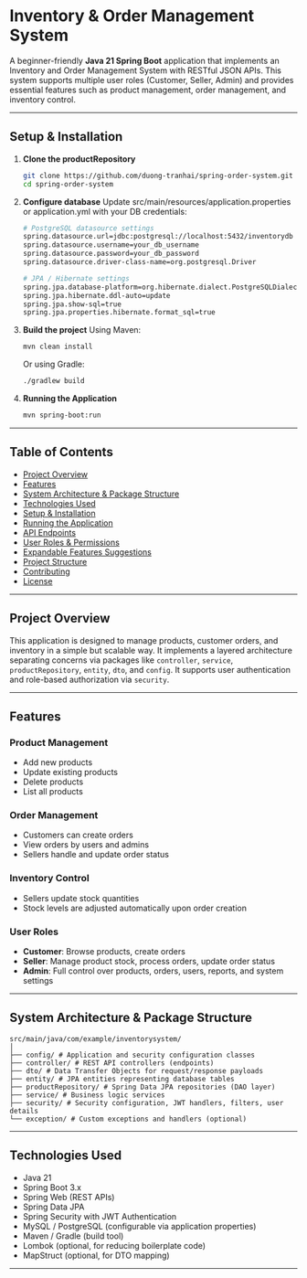 # Inventory & Order Management System

A beginner-friendly **Java 21 Spring Boot** application that implements an Inventory and Order Management System with RESTful JSON APIs. This system supports multiple user roles (Customer, Seller, Admin) and provides essential features such as product management, order management, and inventory control.

---

## Setup & Installation

1. **Clone the productRepository**
   ```bash
   git clone https://github.com/duong-tranhai/spring-order-system.git
   cd spring-order-system
   ```
2. **Configure database**
   Update src/main/resources/application.properties or application.yml with your DB credentials:
   
    ```bash
    # PostgreSQL datasource settings
    spring.datasource.url=jdbc:postgresql://localhost:5432/inventorydb
    spring.datasource.username=your_db_username
    spring.datasource.password=your_db_password
    spring.datasource.driver-class-name=org.postgresql.Driver

    # JPA / Hibernate settings
    spring.jpa.database-platform=org.hibernate.dialect.PostgreSQLDialect
    spring.jpa.hibernate.ddl-auto=update
    spring.jpa.show-sql=true
    spring.jpa.properties.hibernate.format_sql=true
   ```
3. **Build the project**
   Using Maven:
    ```bash
    mvn clean install
    ```
    Or using Gradle:
    ```bash 
    ./gradlew build
    ```

4. **Running the Application**
    ```bash 
    mvn spring-boot:run
    ```

---

## Table of Contents

- [Project Overview](#project-overview)
- [Features](#features)
- [System Architecture & Package Structure](#system-architecture--package-structure)
- [Technologies Used](#technologies-used)
- [Setup & Installation](#setup--installation)
- [Running the Application](#running-the-application)
- [API Endpoints](#api-endpoints)
- [User Roles & Permissions](#user-roles--permissions)
- [Expandable Features Suggestions](#expandable-features-suggestions)
- [Project Structure](#project-structure)
- [Contributing](#contributing)
- [License](#license)

---

## Project Overview

This application is designed to manage products, customer orders, and inventory in a simple but scalable way. It implements a layered architecture separating concerns via packages like `controller`, `service`, `productRepository`, `entity`, `dto`, and `config`. It supports user authentication and role-based authorization via `security`.

---

## Features

### Product Management
- Add new products
- Update existing products
- Delete products
- List all products

### Order Management
- Customers can create orders
- View orders by users and admins
- Sellers handle and update order status

### Inventory Control
- Sellers update stock quantities
- Stock levels are adjusted automatically upon order creation

### User Roles
- **Customer**: Browse products, create orders
- **Seller**: Manage product stock, process orders, update order status
- **Admin**: Full control over products, orders, users, reports, and system settings

---

## System Architecture & Package Structure
```
src/main/java/com/example/inventorysystem/
│
├── config/ # Application and security configuration classes
├── controller/ # REST API controllers (endpoints)
├── dto/ # Data Transfer Objects for request/response payloads
├── entity/ # JPA entities representing database tables
├── productRepository/ # Spring Data JPA repositories (DAO layer)
├── service/ # Business logic services
├── security/ # Security configuration, JWT handlers, filters, user details
└── exception/ # Custom exceptions and handlers (optional)
```

---

## Technologies Used

- Java 21
- Spring Boot 3.x
- Spring Web (REST APIs)
- Spring Data JPA
- Spring Security with JWT Authentication
- MySQL / PostgreSQL (configurable via application properties)
- Maven / Gradle (build tool)
- Lombok (optional, for reducing boilerplate code)
- MapStruct (optional, for DTO mapping)

---


